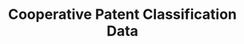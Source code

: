 ---
layout: default
bigquery: https://console.cloud.google.com/bigquery?p=patents-public-data&d=cpc&page=dataset
citation: '“Cooperative Patent Classification” by the EPO and USPTO, for public use. '
contributors: EPO, USPTO
cost: None
description: Cooperative Patent Classification Data contains the scheme and definitions
  of the Cooperative Patent Classification system for classifying patent documents.
  The CPC is the result of a partnership between the EPO and the USPTO in their joint
  effort to develop a common, internationally compatible classification system for
  technical documents, in particular patent publications, which will be used by both
  offices in the patent granting process
documentation: https://www.cooperativepatentclassification.org/cpcSchemeAndDefinitions
last_edit: 04/07/2022, 19:07:55
location: https://www.cooperativepatentclassification.org/index
maintained_by: USPTO, EPO
schema_fields:
- application_references
- applicationReferences
- residualReferences
- symbol
- titleFull
- residual_references
- children
- childGroups
- child_groups
- parents
- ipcConcordant
- additional_only
- glossary
- definition
- titlePart
- limitingReferences
- ipc_concordant
- breakdown_code
- title_part
- limiting_references
- notAllocatable
- title_full
- date_revised
- sizeCache
- dateRevised
- status
- level
- not_allocatable
- informative_references
- synonyms
- informativeReferences
- breakdownCode
shortname: cooperative_patent_classification
tags:
- patents
- science
title: Cooperative Patent Classification Data
uuid: 984374a7-16e9-4b35-9445-458daceb01bf
---